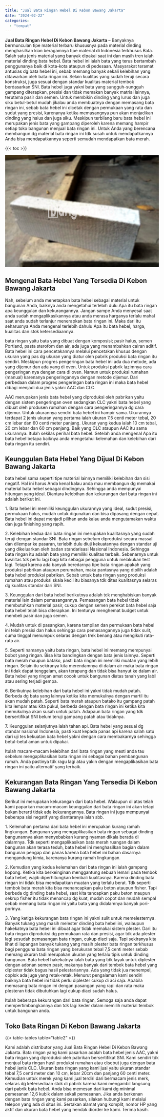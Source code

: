 ```yaml
---
title: "Jual Bata Ringan Hebel Di Kebon Bawang Jakarta"
date: "2024-02-22"
categories: 
  - "tempat"
---
```


**Jual Bata Ringan Hebel Di Kebon Bawang Jakarta** – Banyaknya bermunculan tipe material terbaru khususnya pada material dinding menghasilkan kian beragamnya tipe material di Indonesia terkhusus Bata. Salah satu jenis material yang banyak dipakai saat ini dan masih tren ialah material dinding bata hebel. Bata hebel ini ialah bata yang terus bertambah penggunanya baik di kota-kota ataupun di pedesaan. Masyarakat teramat antusias dg bata hebel ini, sebab memang banyak sekali kelebihan yang ditawarkan oleh bata ringan ini. Selain kualitas yang sudah teruji secara konstruksi, juga sesuai dengan standar kualitas material tembok berdasarkan SNI. Bata hebel juga yakni bata yang sungguh-sungguh gampang diterapkan, presisi dan tidak memakan banyak matrial lainnya, terutama pasir dan semen. Untuk membikin dinding yang lurus dan juga siku betul-betul mudah jikalau anda membuatnya dengan memasang bata ringan ini, sebab bata hebel ini dicetak dengan permukaan yang rata dan sudut yang presisi, karenanya ketika memasangnya pun akan menjadikan dinding yang halus dan juga siku. Meskipun terbilang baru bata hebel ini merupakan jenis bata yang gampang diperoleh karena memang hampir setiap toko bangunan menjual bata ringan ini. Untuk Anda yang berencana membangun dg material bata ringan ini tdk susah untuk mendapatkannya Anda bisa mendapatkannya seperti semudah mendapatkan bata merah.

{{< toc >}}

![Jual Bata Ringan Hebel Di Kebon Bawang Jakarta](/images/jual-hebel-murah-04.png)

## Mengenal Bata Hebel Yang Tersedia Di Kebon Bawang Jakarta

Nah, sebelum anda menetapkan bata hebel sebagai material untuk bangunan Anda, baiknya anda mengetahui terlebih dulu Apa itu bata ringan apa keunggulan dan kekurangannya. Jangan sampe Anda menyesal saat anda sudah mengaplikasikannya atau anda merasa harganya terlalu mahal saat anda sudah terlanjur menerapkan bata ringan ini. Maka dari itu seharusnya Anda mengenal terlebih dahulu Apa itu bata hebel, harga, kualitas dan stok ketersediaannya.

bata ringan yaitu bata yang dibuat dengan komposisi; pasir halus, semen Portland, pasta sterofom dan air, ada juga yang menambahkan cairan aditif. Bata hebel ini cara pencetakannya melalui pencetakan khusus dengan ukuran yang pas dg ukuran yang diatur oleh pabrik produksi bata ringan itu sendiri. Meskipun progres pengeringan bata hebel ini ada dua metode, ada yang dijemur dan ada yang di oven. Untuk produksi pabrik lazimnya cara pengeringan nya dengan cara di oven. Namun untuk produksi rumahan (manual) karenanya pengeringannya dengan metode dijemur. Dari perbedaan dalam progres pengeringan bata ringan ini maka bata hebel dibagi menjadi dua jenis yakni AAC dan CLC.

AAC merupakan jenis bata hebel yang diproduksi oleh pabrikan yaitu dengan sistem pengeringan oven sedangkan CLC yakni bata hebel yang dibuat oleh produsen rumahan dengan cara pengeringannya dg cara dijemur. Untuk ukurannya sendiri bata hebel ini hampir sama. Ukurannya terdapat 2 jenis ukuran yang pertama ialah ukuran 7.5 centi meter tebal, 20 cm lebar dan 60 centi meter panjang. Ukuran yang kedua ialah 10 cm tebal, 20 cm lebar dan 60 cm panjang. Baik yang CLC ataupun AAC itu sama ukurannya. Itulah sekilas perihal bata hebel. Setelah anda mengenal Apa itu bata hebel betapa baiknya anda mengetahui kelemahan dan kelebihan dari bata ringan itu sendiri.

## Keunggulan Bata Hebel Yang Dijual Di Kebon Bawang Jakarta

bata hebel sama seperti tipe material lainnya memiliki kelebihan dan sisi negatif. Hal ini harus Anda kenal kalau anda mau membangun dg memakai material bata hebel sebagai dindingnya. Sehingga anda mempunyai hitungan yang ideal. Diantara kelebihan dan kekurangan dari bata ringan ini adalah berikut ini.

1\. Bata hebel ini memiliki keunggulan ukurannya yang ideal, sudut presisi, permukaan halus, mudah untuk digunakan dan bisa dipasang dengan cepat. Bata hebel ini dapat menjadi pilihan anda kalau anda mengutamakan waktu dan juga finishing yang rapih.

2\. Kelebihan kedua dari bata ringan ini merupakan kualitasnya yang sudah teruji dengan standar SNI. Bata ringan sebelum diproduksi secara massal dan dilempar ke pasaran, terlebih dulu diuji kekuatannya dengan standar uji yang dikeluarkan oleh badan standarisasi Nasional Indonesia. Sehingga bata ringan itu adalah bata yang memiliki kualitas terbaik. Sebenarnya untuk kwalitas tdk perlu lagi bagi kita sebagai pengguna untuk melakukan test lagi. Tetapi karena ada banyak beredarnya tipe bata ringan apakah yang produksi pabrikan ataupun perumahan, maka pantasnya yang dipilih adalah bata hebel produksi pabrikan. Sebab untuk bata ringan yang produksi rumahan atau produksi skala kecil itu biasanya tdk dites kualitasnya selaras dg kualitas standar dari SNI.

3\. Keunggulan dari bata hebel berikutnya adalah tdk menghabiskan banyak material lain dalam pemasangannya. Pemasangan bata hebel tidak membutuhkan material pasir, cukup dengan semen perekat bata hebel saja bata hebel telah bisa diterapkan. Ini tentunya menghemat budget untuk membeli pasir dan juga semen.

4\. Mudah untuk di pasangkan, karena tampilan dan permukaan bata hebel ini telah presisi dan halus sehingga cara pemasangannya juga tidak sulit, cuma tinggal menumpuk selaras dengan trek benang atau mengikuti rata-rata air.

5\. Seperti namanya yaitu bata ringan, bata hebel ini memang mempunyai bobot yang ringan. Bisa kita bandingkan dengan bata jenis lainnya. Seperti bata merah maupun batako, pasti bata ringan ini memiliki muatan yang lebih ringan. Selain itu sekiranya kita merendamnya di dalam air maka bata ringan ini tidak dapat tenggelam, akan terapung dan tidak bisa hanyut ke dalam air. Bata hebel yang ringan amat cocok untuk bangunan diatas tanah yang labil atau sering terjadi gempa.

6\. Berikutnya kelebihan dari bata hebel ini yakni tidak mudah patah. Berbeda dg bata yang lainnya ketika kita memukulnya dengan martil itu akan mudah patah. Seperti bata merah ataupun batako itu gampang patah kita lempar atau kita pukul, berbeda dengan bata ringan ini ketika kita memukulnya akan susah untuk patah. Adapaun bata ringan yang tdk bersertifikat SNI belum teruji gampang patah atau tidaknya.

7\. Keunggulan selanjutnya ialah tahan api. Bata hebel yang sesuai dg standar nasional Indonesia, pasti kuat kepada panas api karena salah satu dari uji tes kekuatan bata hebel yakni dengan cara membakarnya sehingga betul-betul aman untuk dipakai.

Itulah macam-macam kelebihan dari bata ringan yang mesti anda tau sebelum mengaplikasikan bata ringan ini sebagai bahan pembangunan rumah. Anda pastinya tdk ragu lagi atau yakin dengan mengaplikasikan bata ringan ini yaitu alternatif yang terbaik.

## Kekurangan Bata Ringan Yang Tersedia Di Kebon Bawang Jakarta

Berikut ini merupakan kekurangan dari bata hebel. Walaupun di atas telah kami paparkan macam-macam keunggulan dari bata ringan ini akan tetapi bukan berarti tidak ada kekurangannya. Bata ringan ini juga mempunyai beberapa sisi negatif yang diantaranya ialah sbb.

1\. Kelemahan pertama dari bata hebel ini merupakan kurang ramah lingkungan. Bangunan yang mengaplikasikan bata ringan sebagai dinding bangunannya akan menyebabkan kurang nyaman dikala berada di dalamnya. Tdk seperti mengaplikasikan bata merah ruangan dalam bangunan akan terasa teduh, bata hebel ini menghasilkan bagian dalam bangunan pengap dan panas karena bata hebel ini bahan dasarnya mengandung kimia, karenanya kurang ramah lingkungan.

2\. Kemudian yang kedua kelemahan dari bata ringan ini ialah gampang kopong. Ketika kita berkeinginan menggantung sebuah lemari pada tembok bata hebel, wajib diperhitungkan kembali kualitasnya. Karena dinding bata ringan ini tidak bisa mendapatkan muatan yang terlalu berat. Tdk seperti tembok bata merah kita bisa menancapkan paku beton ataupun fisher. Tapi berbeda dg dinding bata hebel, saat kita tancapkan paku beton maupun sekrup fisher itu tidak menancap dg kuat, mudah copot dan mudah sempal sebab memang bata ringan ini yaitu bata yang didalamnya banyak pori-porinya.

3\. Yang ketiga kekurangan bata ringan ini yakni sulit untuk memelesternya. Banyak tukang yang masih melester dinding bata hebel ini, walaupun hakekatnya bata hebel ini dibuat agar tidak memakai sistem plester. Dari itu bata ringan diproduksi dg permukaan rata dan presisi, agar tdk ada plester lagi sesudah pemasangan bata ringan, cukup diaci saja. Tapi sekiranya kita lihat di lapangan banyak tukang yang masih plester bata ringan terkhusus bagi pengguna bata ringan yang berukuran tebal 7,5 centi meter sebab memang ukuran tadi merupakan ukuran yang terlalu tipis untuk dinding bangunan. Bata hebel hakekatnya ialah bata yang tdk layak untuk diplester dengan adonan semen pasir, makanya banyak dari tembok bata hebel yang diplester tidak bagus hasil pelestariannya. Ada yang tidak jua menempel, coplok ada juga yang retak-retak. Menurut pengalaman kami sendiri baiknya bata hebel ini tidak perlu diplester cukup di aci saja. Apabila memasang bata ringan ini dengan pasangan yang rapi dan rata maka plesteran tidak dibutuhkan lagi cukup diaci sudah halus.

Itulah beberapa kekurangan dari bata ringan, Semoga saja anda dapat mempertimbangkannya dan tdk lagi keder dalam memilih material tembok untuk bangunan anda.

## Toko Bata Ringan Di Kebon Bawang Jakarta

{{< table-tables table="table2" >}}

Kami adalah distributor yang Jual Bata Ringan Hebel Di Kebon Bawang Jakarta. Bata ringan yang kami pasarkan adalah bata hebel jenis AAC, yakni bata ringan yang diproduksi oleh pabrikan bersertifikat SNI. Kami sendiri tdk menjual bata ringan hasil produksi rumahan atau disebut juga dengan bata hebel jenis CLC. Ukuran bata ringan yang kami jual yaitu ukuran standar tebal 7,5 centi meter dan 10 cm, lebar 20cm dan panjang 60 centi meter. Kemudian untuk merek yang kami jual terdiri dari bermacam jenis merk, selaras dg ketersediaan stok di pabrik karena kami mengambil langsung dari pabrik bata hebel. Anda bisa memesan dari kami dg minimal pemesanan 12,6 kubik dalam sekali pemesanan. Jika anda berkenan dengan bata ringan yang kami pasarkan, silakan hubungi kami melalui telepon yang ada di situs ini. Sertakan alamat yang komplit, nomor HP yang aktif dan ukuran bata hebel yang hendak diorder ke kami. Terima kasih.
